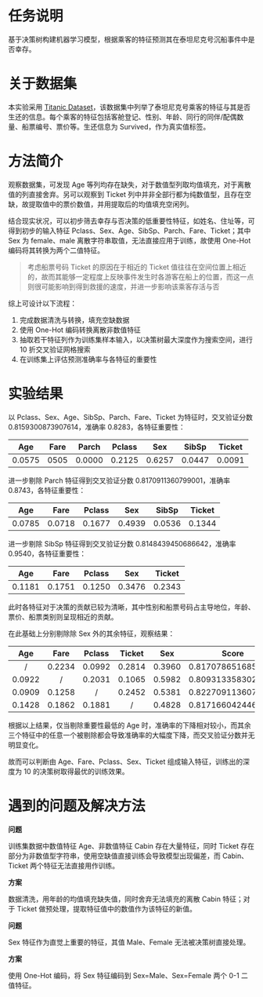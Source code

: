 # 任务说明

基于决策树构建机器学习模型，根据乘客的特征预测其在泰坦尼克号沉船事件中是否幸存。

# 关于数据集

本实验采用 [Titanic Dataset](https://www.kaggle.com/datasets/brendan45774/test-file)，该数据集中列举了泰坦尼克号乘客的特征与其是否生还的信息。每个乘客的特征包括客舱登记、性别、年龄、同行的同伴/配偶数量、船票编号、票价等。生还信息为 Survived，作为真实值标签。

# 方法简介

观察数据集，可发现 Age 等列均存在缺失，对于数值型列取均值填充，对于离散值的列直接舍弃。另可以观察到 Ticket 列中并非全部行都为纯数值型，且存在空缺，故提取值中的票价数值，并用提取后的均值填充空闲列。

结合现实状况，可以初步筛去幸存与否决策的低重要性特征，如姓名、住址等，可得到初步的输入特征 Pclass、Sex、Age、SibSp、Parch、Fare、Ticket；其中 Sex 为 female、male 离散字符串取值，无法直接应用于训练，故使用 One-Hot 编码将其转换为两个二值特征。

> 考虑船票号码 Ticket 的原因在于相近的 Ticket 值往往在空间位置上相近的，故而其能够一定程度上反映事件发生时各游客在船上的位置，而这一点则很可能影响到得到救援的速度，并进一步影响该乘客存活与否

综上可设计以下流程：

1. 完成数据清洗与转换，填充空缺数据
2. 使用 One-Hot 编码转换离散非数值特征
3. 抽取若干特征列作为训练集样本输入，以决策树最大深度作为搜索空间，进行 10 折交叉验证网格搜索
4. 在训练集上评估预测准确率与各特征的重要性

# 实验结果

以 Pclass、Sex、Age、SibSp、Parch、Fare、Ticket 为特征时，交叉验证分数 0.8159300873907614，准确率 0.8283，各特征重要性：

|  Age   | Fare  | Parch  | Pclass |  Sex   | SibSp  | Ticket |
| :----: | :---: | :----: | :----: | :----: | :----: | :----: |
| 0.0575 | 0505  | 0.0000 | 0.2125 | 0.6257 | 0.0447 | 0.0091 |

进一步剔除 Parch 特征得到交叉验证分数 0.8170911360799001，准确率 0.8743，各特征重要性：

|  Age   |  Fare  | Pclass |  Sex   | SibSp  | Ticket |
| :----: | :----: | :----: | :----: | :----: | :----: |
| 0.0785 | 0.0718 | 0.1677 | 0.4939 | 0.0536 | 0.1344 |

进一步剔除 SibSp 特征得到交叉验证分数 0.8148439450686642，准确率 0.9540，各特征重要性：

|  Age   |  Fare  | Pclass |  Sex   | Ticket |
| :----: | :----: | :----: | :----: | :----: |
| 0.1181 | 0.1751 | 0.1250 | 0.3476 | 0.2343 |

此时各特征对于决策的贡献已较为清晰，其中性别和船票号码占主导地位，年龄、票价、船票类别则呈现相近的贡献。

在此基础上分别剔除除 Sex 外的其余特征，观察结果：

|  Age   |  Fare  | Pclass | Ticket |  Sex   |       Score        | Accuracy |
| :----: | :----: | :----: | :----: | :----: | :----------------: | :------: |
|   /    | 0.2234 | 0.0992 | 0.2814 | 0.3960 | 0.8170786516853932 |  0.9136  |
| 0.0922 |   /    | 0.2031 | 0.1065 | 0.5982 | 0.8093133583021224 |  0.8260  |
| 0.0909 | 0.1258 |   /    | 0.2452 | 0.5381 | 0.8227091136079899 |  0.8552  |
| 0.1428 | 0.1862 | 0.1881 |   /    | 0.4828 | 0.8171660424469411 |  0.8777  |

根据以上结果，仅当剔除重要性最低的 Age 时，准确率的下降相对较小，而其余三个特征中的任意一个被剔除都会导致准确率的大幅度下降，而交叉验证分数并无明显变化。

故而可以判断由 Age、Fare、Pclass、Sex、Ticket 组成输入特征，训练出的深度为 10 的决策树取得最优的训练效果。

# 遇到的问题及解决方法

**问题**

训练集数据中数值特征 Age、非数值特征 Cabin 存在大量特征，同时 Ticket 存在部分为非数值型字符串，使用空缺值直接训练会导致模型出现偏差，而 Cabin、Ticket 两个特征无法直接用作训练。

**方案**

数据清洗，用年龄的均值填充缺失值，同时舍弃无法填充的离散 Cabin 特征；对于 Ticket 做预处理，提取特征值中的数值作为该特征的新值。

**问题**

Sex 特征作为直觉上重要的特征，其值 Male、Female 无法被决策树直接处理。

**方案**

使用 One-Hot 编码，将 Sex 特征编码到 Sex=Male、Sex=Female 两个 0-1 二值特征。

